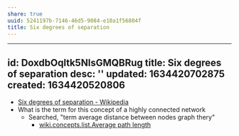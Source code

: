 ```yaml
---
share: true
uuid: 5241197b-7146-46d5-9084-e10a1f56804f
title: Six degrees of separation
---
```

---
id: DoxdbOqltk5NlsGMQBRug
title: Six degrees of separation
desc: ''
updated: 1634420702875
created: 1634420520806
---

* [Six degrees of separation - Wikipedia](https://en.wikipedia.org/wiki/Six_degrees_of_separation)
* What is the term for this concept of a highly connected network
  * Searched, "term average distance between nodes graph thery"
    * [wiki.concepts.list.Average path length](/undefined)
